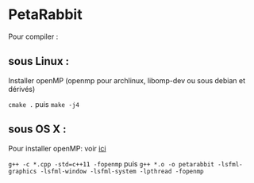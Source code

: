 # PetaRabbit

Pour compiler :

## sous Linux : 
Installer openMP (openmp pour archlinux, libomp-dev ou sous debian et dérivés)

``cmake .`` puis ```make -j4```

## sous OS X :
Pour installer openMP: voir [ici](https://stackoverflow.com/questions/35134681/installing-openmp-on-mac-os-x-10-11#35417448)

``g++ -c *.cpp -std=c++11 -fopenmp`` puis ``g++ *.o -o petarabbit -lsfml-graphics -lsfml-window -lsfml-system -lpthread -fopenmp``
